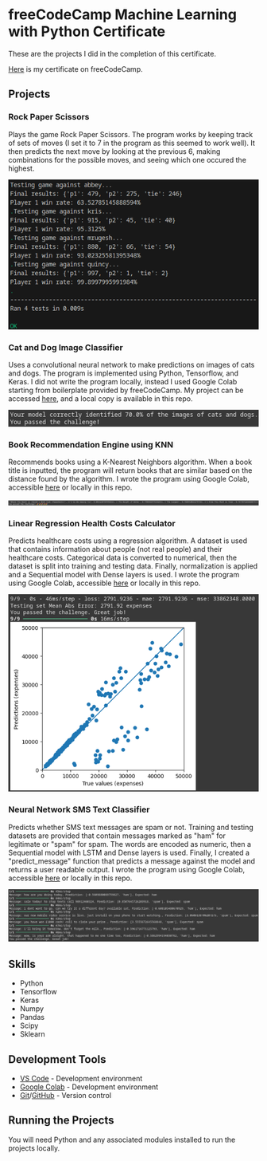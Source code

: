 # freeCodeCamp Machine Learning with Python Certificate

These are the projects I did in the completion of this certificate.

[Here](https://www.freecodecamp.org/certification/fcc30aca8b2-d2c4-4009-a397-2e6d1ecbde3b/machine-learning-with-python-v7) is my certificate on freeCodeCamp.

## Projects

### Rock Paper Scissors

Plays the game Rock Paper Scissors. The program works by keeping track of sets of moves (I set it to 7 in the program as this seemed to work well). It then predicts the next move by looking at the previous 6, making combinations for the possible moves, and seeing which one occured the highest.

![Image of Rock Paper Scissors](images/rock-paper-scissors.png)

### Cat and Dog Image Classifier

Uses a convolutional neural network to make predictions on images of cats and dogs. The program is implemented using Python, Tensorflow, and Keras. I did not write the program locally, instead I used Google Colab starting from boilerplate provided by freeCodeCamp. My project can be accessed [here](https://colab.research.google.com/drive/1EDdNHLyxvXSt_o9OObPdII-g4WfKZM8z?usp=sharing), and a local copy is available in this repo.

![Image of Cat and Dog Image Classifier](images/cat-and-dog.png)

### Book Recommendation Engine using KNN

Recommends books using a K-Nearest Neighbors algorithm. When a book title is inputted, the program will return books that are similar based on the distance found by the algorithm. I wrote the program using Google Colab, accessible [here](https://colab.research.google.com/drive/1fd1kH5vDAcSE6qjiR0VrI2vQ6KU5rrFL?usp=sharing) or locally in this repo.

![Image of Book Recommendation Engine using KNN](images/book-rec-engine.png)

### Linear Regression Health Costs Calculator

Predicts healthcare costs using a regression algorithm. A dataset is used that contains information about people (not real people) and their healthcare costs. Categorical data is converted to numerical, then the dataset is split into training and testing data. Finally, normalization is applied and a Sequential model with Dense layers is used. I wrote the program using Google Colab, accessible [here](https://colab.research.google.com/drive/12OKyW6323E7hqWQW_aoVdWT2yTqQYQ-5?usp=sharing) or locally in this repo.

![Image of Linear Regression Health Costs Calculator](images/health-costs-calc.png)

### Neural Network SMS Text Classifier

Predicts whether SMS text messages are spam or not. Training and testing datasets are provided that contain messages marked as "ham" for legitimate or "spam" for spam. The words are encoded as numeric, then a Sequential model with LSTM and Dense layers is used. Finally, I created a "predict_message" function that predicts a message against the model and returns a user readable output. I wrote the program using Google Colab, accessible [here](https://colab.research.google.com/drive/1_HTz7Vgas25A1XsEuVUXX9Pv8_6xighW?usp=sharing) or locally in this repo.

![Image of Neural Network SMS Text Classifier](images/sms-text-classifier.png)

## Skills

- Python
- Tensorflow
- Keras
- Numpy
- Pandas
- Scipy
- Sklearn

## Development Tools

- [VS Code](https://code.visualstudio.com/) - Development environment
- [Google Colab](https://colab.research.google.com/) - Development environment
- [Git](https://git-scm.com/)/[GitHub](https://github.com/) - Version control

## Running the Projects

You will need Python and any associated modules installed to run the projects locally.
